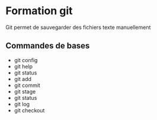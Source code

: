 # Formation git

Git permet de sauvegarder des fichiers texte manuellement

## Commandes de bases

* git config
* git help
* git status
* git add
* git commit
* git stage
* git status
* git log
* git checkout
